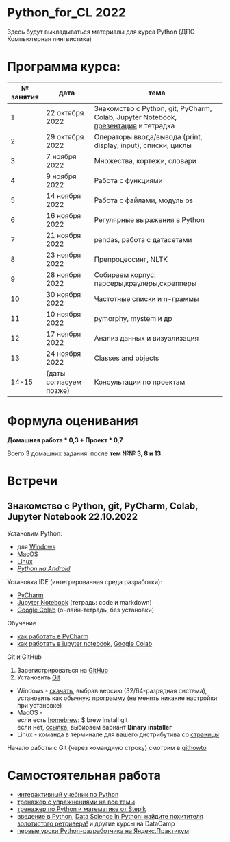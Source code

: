 # Python_for_CL 2022

Здесь будут выкладываться материалы для курса Python (ДПО Компьютерная лингвистика)

# Программа курса: 

<table>
<thead>
<tr>
<th>№ занятия</th>
<th>дата</th>
<th>тема</th>
</tr>
</thead>
<tbody>
<tr>
<td>1</td>
<td>22 октября 2022</td>
<td>Знакомство с Python, git, PyCharm, Colab, Jupyter Notebook, <a href="https://github.com/AnnSenina/Python_for_CL/blob/main/slides/Python_CL_2022.pdf">презентация</a> и тетрадка</td>
<tr>
<td>2</td>
<td>29 октября 2022</td>
<td>Операторы ввода/вывода (print, display, input), списки, циклы</td>
<tr>
<td>3</td>
<td>7 ноября 2022</td>
<td>Множества, кортежи, словари</td>
<tr>
<td>4</td>
<td>9 ноября 2022</td>
<td>Работа с функциями</td>
<tr>
<td>5</td>
<td>14 ноября 2022</td>
<td>Работа с файлами, модуль os</td>
<tr>
<td>6</td>
<td>16 ноября 2022</td>
<td>Регулярные выражения в Python</td>
<tr>
<td>7</td>
<td>21 ноября 2022</td>
<td>pandas, работа с датасетами</td>
<tr>
<td>8</td>
<td>23 ноября 2022</td>
<td>Препроцессинг, NLTK</td>
<tr>
<td>9</td>
<td>28 ноября 2022</td>
<td>Собираем корпус: парсеры,краулеры,скрепперы</td>
<tr>
<td>10</td>
<td>30 ноября 2022</td>
<td>Частотные списки и n-граммы</td>
<tr>
<td>11</td>
<td>10 ноября 2022</td>
<td>pymorphy, mystem и др</td>
<tr>
<td>12</td>
<td>17 ноября 2022</td>
<td>Анализ данных и визуализация</td>
<tr>
<td>13</td>
<td>24 ноября 2022</td>
<td>Classes and objects</td>
<tr>
<td>14-15</td>
<td>(даты согласуем позже)</td>
<td>Консультации по проектам</td>
<table>

# Формула оценивания

**Домашняя работа * 0,3 + Проект * 0,7**

Всего 3 домашних задания: после **тем №№ 3, 8 и 13**

# Встречи

## Знакомство с Python, git, PyCharm, Colab, Jupyter Notebook 22.10.2022
Установим Python:

- для [Windows](https://www.python.org/downloads/windows/)
- [MacOS](https://www.python.org/downloads/macos/)
- [Linux](https://www.python.org/downloads/source/)
- *[Python на Android](https://pythonru.com/baza-znanij/python-na-android)*

Установка IDE (интегрированная среда разработки):
- [PyCharm](www.jetbrains.com/pycharm/download/)
- [Jupyter Notebook](https://jupyter.org/install) (тетрадь: code и markdown)
- [Google Colab](https://colab.research.google.com) (онлайн-тетрадь, без установки)

Обучение
- [как работать в PyCharm](https://www.jetbrains.com/ru-ru/pycharm/download/)
- [как работать в jupyter notebook](https://devpractice.ru/python-lesson-6-work-in-jupyter-notebook/), [Google Colab](https://towardsdatascience.com/getting-started-with-google-colab-f2fff97f594c)

Git и GitHub
1. Зарегистрироваться на [GitHub](https://github.com)
2. Установить [Git](https://git-scm.com/downloads)

- Windows - [скачать](https://git-scm.com/download/win), выбрав версию (32/64-разрядная система), установить как обычную программу (не менять никакие настройки при установке)  
- MacOS -  
если есть [homebrew](https://brew.sh): $ brew install git  
если нет, [ссылка](https://git-scm.com/download/mac), выбираем вариант **Binary installer**  
- Linux - команда в терминале для вашего дистрибутива со [страницы](https://git-scm.com/download/linux)  

Начало работы с Git (через командную строку) смотрим в [githowto](https://githowto.com/ru)

# Самостоятельная работа
- [интерактивный учебник по Python](https://snakify.org/ru)
- [тренажер с упражнениями на все темы](https://www.w3resource.com/python-exercises/)
- [тренажер по Python и математике от Stepik]()
- [введение в Python](https://app.datacamp.com/learn/courses/intro-to-python-for-data-science), [Data Science in Python: найдите похитителя золотистого ретривера!](https://app.datacamp.com/learn/courses/introduction-to-data-science-in-python) и другие курсы на DataCamp
- [первые уроки Python-разработчика на Яндекс.Практикум](https://practicum.yandex.ru/profile/backend-developer/)
